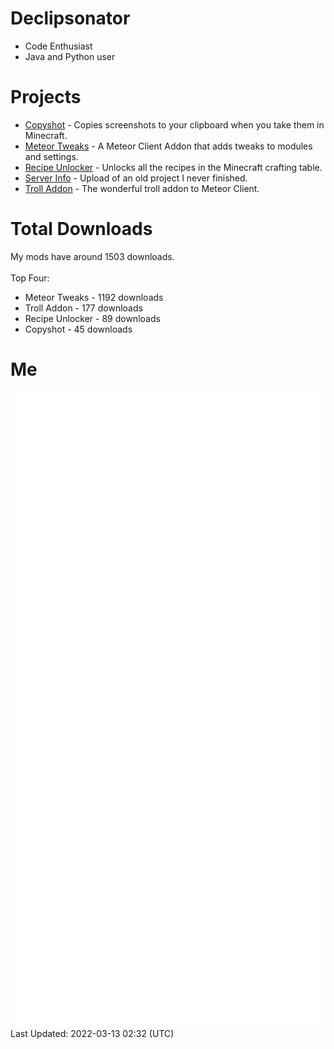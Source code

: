 # Declipsonator
- Code Enthusiast
- Java and Python user
# Projects
- [Copyshot](https://github.com/Declipsonator/Copyshot) - Copies screenshots to your clipboard when you take them in Minecraft.
- [Meteor Tweaks](https://github.com/Declipsonator/Meteor-Tweaks) - A Meteor Client Addon that adds tweaks to modules and settings.
- [Recipe Unlocker](https://github.com/Declipsonator/Recipe-Unlocker) - Unlocks all the recipes in the Minecraft crafting table.
- [Server Info](https://github.com/Declipsonator/Server-Info) - Upload of an old project I never finished.
- [Troll Addon](https://github.com/Declipsonator/Troll-Addon) - The wonderful troll addon to Meteor Client.


# Total Downloads
My mods have around 1503 downloads. \
\
Top Four:
- Meteor Tweaks - 1192 downloads  
- Troll Addon - 177 downloads  
- Recipe Unlocker - 89 downloads  
- Copyshot - 45 downloads  


# Me
<img align="center" src="/github-metrics.svg" alt="Metrics">
Last Updated: 2022-03-13 02:32 (UTC)
